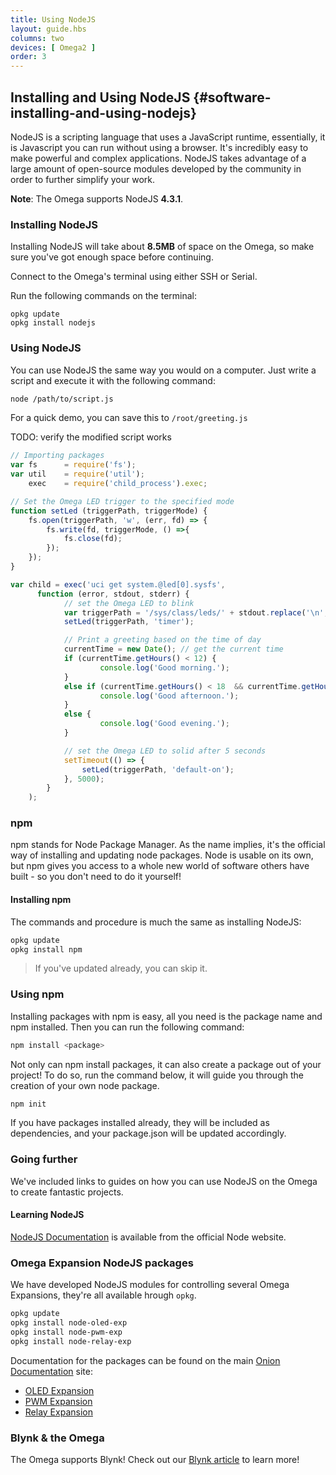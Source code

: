 ```yaml
---
title: Using NodeJS
layout: guide.hbs
columns: two
devices: [ Omega2 ]
order: 3
---
```


<!-- // refer to the existing article for guidance -->

## Installing and Using NodeJS {#software-installing-and-using-nodejs}

NodeJS is a scripting language that uses a JavaScript runtime, essentially, it is Javascript you can run without using a browser. It's incredibly easy to make powerful and complex applications. NodeJS takes advantage of a large amount of open-source modules developed by the community in order to further simplify your work.

**Note**: The Omega supports NodeJS **4.3.1**.


### Installing NodeJS

Installing NodeJS will take about **8.5MB** of space on the Omega, so make sure you've got enough space before continuing.

Connect to the Omega's terminal using either SSH or Serial.
<!-- TODO: link to connecting to the omega's command line article -->

Run the following commands on the terminal:

```
opkg update
opkg install nodejs
```

### Using NodeJS


You can use NodeJS the same way you would on a computer. Just write a script and execute it with the following command:

``` bash
node /path/to/script.js
```

For a quick demo, you can save this to `/root/greeting.js`

TODO: verify the modified script works

```javascript
// Importing packages
var fs      = require('fs');
var util    = require('util');
    exec    = require('child_process').exec;

// Set the Omega LED trigger to the specified mode
function setLed (triggerPath, triggerMode) {
    fs.open(triggerPath, 'w', (err, fd) => {
        fs.write(fd, triggerMode, () =>{
            fs.close(fd);
        });
    });
}

var child = exec('uci get system.@led[0].sysfs',
      function (error, stdout, stderr) {
            // set the Omega LED to blink
            var triggerPath = '/sys/class/leds/' + stdout.replace('\n','') + '/trigger'
            setLed(triggerPath, 'timer');

            // Print a greeting based on the time of day
            currentTime = new Date(); // get the current time
            if (currentTime.getHours() < 12) {
                    console.log('Good morning.');
            }
            else if (currentTime.getHours() < 18  && currentTime.getHours() >= 12) {
                    console.log('Good afternoon.');
            }
            else {
                    console.log('Good evening.');
            }

            // set the Omega LED to solid after 5 seconds
            setTimeout(() => {
                setLed(triggerPath, 'default-on');
            }, 5000);
        }
    );
```


### npm

npm stands for Node Package Manager. As the name implies, it's the official way of installing and updating node packages. Node is usable on its own, but npm gives you access to a whole new world of software others have built - so you don't need to do it yourself!

#### Installing npm

The commands and procedure is much the same as installing NodeJS:

``` bash
opkg update
opkg install npm
```

>If you've updated already, you can skip it.


### Using npm

Installing packages with npm is easy, all you need is the package name and npm installed. Then you can run the following command:

``` bash
npm install <package>
```

Not only can npm install packages, it can also create a package out of your project! To do so, run the command below, it will guide you through the creation of your own node package.

``` bash
npm init
```

If you have packages installed already, they will be included as dependencies, and your package.json will be updated accordingly.

### Going further

We've included links to guides on how you can use NodeJS on the Omega to create fantastic projects.

#### Learning NodeJS

<!-- // link to nodejs documentation and guides for more info on getting started and learning NodeJS -->

[NodeJS Documentation](https://nodejs.org/docs/latest-v4.x/api/) is available from the official Node website.

### Omega Expansion NodeJS packages

We have developed NodeJS modules for controlling several Omega Expansions, they're all available hrough `opkg`.

``` bash
opkg update
opkg install node-oled-exp
opkg install node-pwm-exp
opkg install node-relay-exp
```

<!-- TODO: this is hosted on the documentation site... no need for the link -->

Documentation for the packages can be found on the main [Onion Documentation](https://docs.onion.io) site:

* [OLED Expansion](https://docs.onion.io/omega2-docs/oled-expansion-node-module.html)
* [PWM Expansion](https://docs.onion.io/omega2-docs/pwm-expansion-node-module.html)
* [Relay Expansion](https://docs.onion.io/omega2-docs/relay-expansion-node-module.html)

<!-- TODO: change the above links to use the #tags -->


### Blynk & the Omega

The Omega supports Blynk! Check out our [Blynk article](#blynk-library) to learn more!

<!-- TODO: add a little bit more info on blynk to this blurb -->

<!-- // brief description of Blynk and how they're awesome -->
<!-- // link to the main blynk article -->
